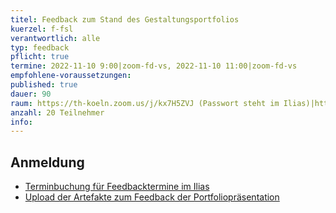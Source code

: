 ```yaml
---
titel: Feedback zum Stand des Gestaltungsportfolios
kuerzel: f-fsl
verantwortlich: alle
typ: feedback
pflicht: true
termine: 2022-11-10 9:00|zoom-fd-vs, 2022-11-10 11:00|zoom-fd-vs
empfohlene-voraussetzungen: 
published: true
dauer: 90
raum: https://th-koeln.zoom.us/j/kx7H5ZVJ (Passwort steht im Ilias)|https://th-koeln.zoom.us/j/kx7H5ZVJ
anzahl: 20 Teilnehmer
info:
---
```


## Anmeldung


- [Terminbuchung für Feedbacktermine im Ilias](https://ilias.th-koeln.de/ilias.php?ref_id=2068797&cmd=view&cmdClass=ilrepositorygui&cmdNode=wb&baseClass=ilRepositoryGUI)
- [Upload der Artefakte zum Feedback der Portfoliopräsentation](https://ilias.th-koeln.de/ilias.php?baseClass=ilExerciseHandlerGUI&ref_id=2074746&cmd=showOverview)
